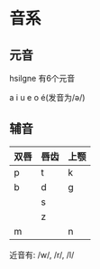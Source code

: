 # 音系

## 元音
hsilgne 有6个元音

a i u e o é(发音为/ə/)
## 辅音

|双唇 | 唇齿 |上颚
| --- | --- | --- |
| p | t | k |
| b | d | g |
|   | s |   |
|   | z |   |
| m |   | n |

近音有: /w/, /r/, /l/
